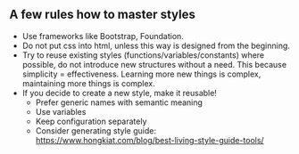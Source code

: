 ## A few rules how to master styles

- Use frameworks like Bootstrap, Foundation.
- Do not put css into html, unless this way is designed from the beginning.
- Try to reuse existing styles (functions/variables/constants) where possible, 
do not introduce new structures without a need. 
This because simplicity = effectiveness. 
Learning more new things is complex, maintaining more things is complex. 
- If you decide to create a new style, make it reusable!
  - Prefer generic names with semantic meaning
  - Use variables
  - Keep configuration separately 
  - Consider generating style guide:
https://www.hongkiat.com/blog/best-living-style-guide-tools/
